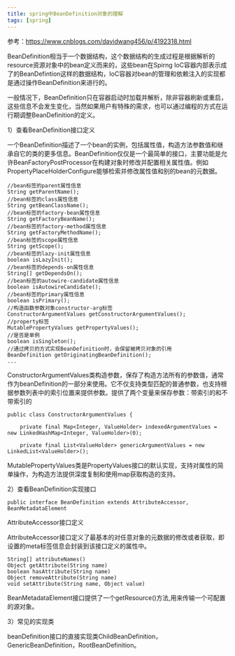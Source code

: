 ```yaml
---
title: spring中BeanDefinition对象的理解
tags: [spring]
---
```


参考：https://www.cnblogs.com/davidwang456/p/4192318.html

BeanDefinition相当于一个数据结构，这个数据结构的生成过程是根据解析的resource资源对象中的bean定义而来的，这些bean在Spirng IoC容器内部表示成了的BeanDefintion这样的数据结构，IoC容器对bean的管理和依赖注入的实现都是通过操作BeanDefinition来进行的。

一般情况下，BeanDefinition只在容器启动时加载并解析，除非容器刷新或重启，这些信息不会发生变化，当然如果用户有特殊的需求，也可以通过编程的方式在运行期调整BeanDefinition的定义。

1）查看BeanDefinition接口定义

一个BeanDefinition描述了一个bean的实例，包括属性值，构造方法参数值和继承自它的类的更多信息。BeanDefinition仅仅是一个最简单的接口，主要功能是允许BeanFactoryPostProcessor在构建对象时修改并配置相关属性值。例如PropertyPlaceHolderConfigure能够检索并修改属性值和别的bean的元数据。

```
//bean标签的parent属性信息
String getParentName();
//bean标签的class属性信息
String getBeanClassName();
//bean标签的factory-bean属性信息
String getFactoryBeanName();
//bean标签的factory-method属性信息
String getFactoryMethodName();
//bean标签的scope属性信息
String getScope();
//bean标签的lazy-init属性信息
boolean isLazyInit();
//bean标签的depends-on属性信息
String[] getDependsOn();
//bean标签的autowire-candidate属性信息
boolean isAutowireCandidate();
//bean标签的primary属性信息    
boolean isPrimary();
//构造函数参数对象constructor-arg标签
ConstructorArgumentValues getConstructorArgumentValues();
//property标签
MutablePropertyValues getPropertyValues();
//是否是单例
boolean isSingleton();
//通过拷贝的方式实现BeanDefinition时，会保留被拷贝对象的引用
BeanDefinition getOriginatingBeanDefinition();
...
```

ConstructorArgumentValues类构造参数，保存了构造方法所有的参数值，通常作为beanDefinition的一部分来使用。它不仅支持类型匹配的普通参数，也支持根据参数列表中的索引位置来提供参数。提供了两个变量来保存参数：带索引的和不带索引的

```
public class ConstructorArgumentValues {

    private final Map<Integer, ValueHolder> indexedArgumentValues = new LinkedHashMap<Integer, ValueHolder>(0);

    private final List<ValueHolder> genericArgumentValues = new LinkedList<ValueHolder>();
```

MutablePropertyValues类是PropertyValues接口的默认实现，支持对属性的简单操作，为构造方法提供深度复制和使用map获取构造的支持。

2）查看BeanDefinition实现接口

```
public interface BeanDefinition extends AttributeAccessor, BeanMetadataElement
```

AttributeAccessor接口定义

AttributeAccessor接口定义了最基本的对任意对象的元数据的修改或者获取，即设置的meta标签信息会封装到该接口定义的属性中。

```
String[] attributeNames() 
Object getAttribute(String name) 
boolean hasAttribute(String name) 
Object removeAttribute(String name) 
void setAttribute(String name, Object value) 
```

BeanMetadataElement接口提供了一个getResource()方法,用来传输一个可配置的源对象。

3）常见的实现类

beanDefinition接口的直接实现类ChildBeanDefinition，GenericBeanDefinition，RootBeanDefinition。